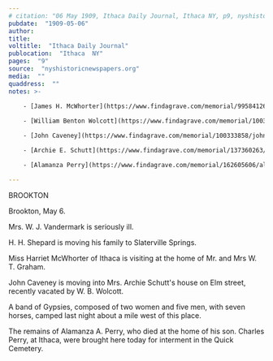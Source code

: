 ```yaml
---
# citation: "06 May 1909, Ithaca Daily Journal, Ithaca NY, p9, nyshistoricnewspapers.org."
pubdate:  "1909-05-06"
author: 
title: 
voltitle:  "Ithaca Daily Journal"
publocation:  "Ithaca  NY"
pages:  "9"
source:  "nyshistoricnewspapers.org"
media:  ""
quaddress:  ""
notes: >-

    - [James H. McWhorter](https://www.findagrave.com/memorial/99584126/james-h-mcwhorter) (1823 to 1905) married [Harriet Adaline McWhorter](https://www.findagrave.com/memorial/162151205/harriet-mcwhorter) (1835 to 1892).
    
    - [William Benton Wolcott](https://www.findagrave.com/memorial/100303590/william-benton-wolcott) (06 Oct 1832 to 25 Feb 1911), son of [George Wolcott](https://www.findagrave.com/memorial/89338779/george-wolcott) (23 Dec 1801 to 09 Dec 1860) and [Sarah A. (Reed) Wolcott](https://www.findagrave.com/memorial/89338780/sarah-a-wolcott) (23 Dec 1804 to 07 May 1886).

    - [John Caveney](https://www.findagrave.com/memorial/100333858/john-caveney) (1876 to 1929).

    - [Archie E. Schutt](https://www.findagrave.com/memorial/137360263/archie-e-schutt) (Jul 1876 to 16 Mar 1942) married [Henrietta (Meier) Schutt](https://www.findagrave.com/memorial/137360281/henrietta-schutt) (1867 to 01 Jul 1942). 

    - [Alamanza Perry](https://www.findagrave.com/memorial/162605606/alamanza-perry) (1833 to 04 May 1909). 

---
```

BROOKTON

Brookton, May 6. 

Mrs. W. J. Vandermark is seriously ill. 

H. H. Shepard is moving his family to Slaterville Springs. 

Miss Harriet McWhorter of Ithaca is visiting at the home of Mr. and Mrs W. T. Graham. 

John Caveney is moving into Mrs. Archie Schutt's house on Elm street, recently vacated by W. B. Wolcott. 

A band of Gypsies, composed of two women and five men, with seven horses, camped last night about a mile west of this place. 

The remains of Alamanza A. Perry, who died at the home of his son. Charles Perry, at Ithaca, were brought here today for interment in the Quick Cemetery.


